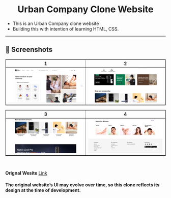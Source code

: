 <h1 align= "center"> Urban Company Clone Website</h1>

- This is an Urban Company clone website 
- Building this with intention of learning HTML, CSS.

---
## 📸 Screenshots

<table border="1">
  <thead>
    <tr>
      <th style="text-align:center;" >1</th>
      <th style="text-align:center;" >2</th>
    </tr>
  </thead>
  <tbody>
    <tr>
      <td><img src = "./screenshot/img1.png"></img></td>
      <td><img src = "./screenshot/img2.png"></img></td>
    </tr>
  </tbody>
</table>

<table border="1">
  <thead>
    <tr>
      <th style="text-align:center;" >3</th>
      <th style="text-align:center;" >4</th>
    </tr>
  </thead>
  <tbody>
    <tr>
      <td><img src = "./screenshot/img3.png"></img></td>
      <td><img src = "./screenshot/img4.png"></img></td>
    </tr>
  </tbody>
</table>

<br>

**Orignal Wesite**
[Link](https://www.urbancompany.com/delhi-ncr)

<h4>The original website’s UI may evolve over time, so this clone reflects its design at the time of development.</h4>
